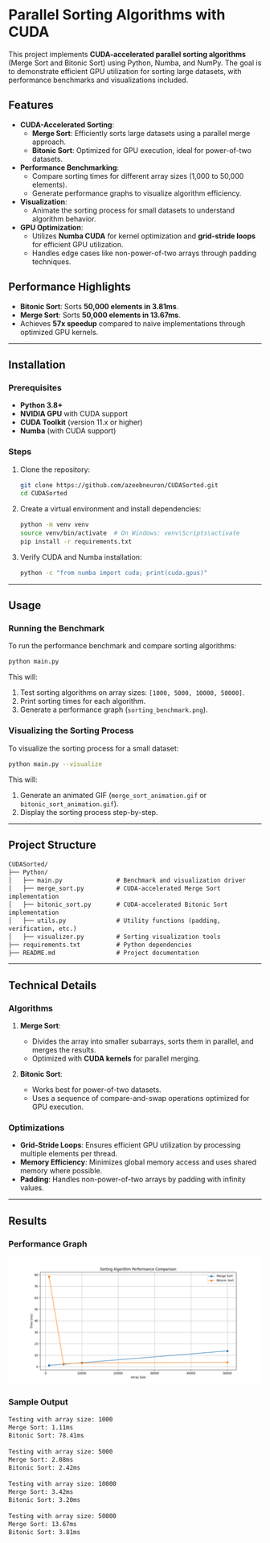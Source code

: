 # Parallel Sorting Algorithms with CUDA

This project implements **CUDA-accelerated parallel sorting algorithms** (Merge Sort and Bitonic Sort) using Python, Numba, and NumPy. The goal is to demonstrate efficient GPU utilization for sorting large datasets, with performance benchmarks and visualizations included.

## Features

- **CUDA-Accelerated Sorting**:
  - **Merge Sort**: Efficiently sorts large datasets using a parallel merge approach.
  - **Bitonic Sort**: Optimized for GPU execution, ideal for power-of-two datasets.
- **Performance Benchmarking**:
  - Compare sorting times for different array sizes (1,000 to 50,000 elements).
  - Generate performance graphs to visualize algorithm efficiency.
- **Visualization**:
  - Animate the sorting process for small datasets to understand algorithm behavior.
- **GPU Optimization**:
  - Utilizes **Numba CUDA** for kernel optimization and **grid-stride loops** for efficient GPU utilization.
  - Handles edge cases like non-power-of-two arrays through padding techniques.

## Performance Highlights

- **Bitonic Sort**: Sorts **50,000 elements in 3.81ms**.
- **Merge Sort**: Sorts **50,000 elements in 13.67ms**.
- Achieves **57x speedup** compared to naive implementations through optimized GPU kernels.

---

## Installation

### Prerequisites

- **Python 3.8+**
- **NVIDIA GPU** with CUDA support
- **CUDA Toolkit** (version 11.x or higher)
- **Numba** (with CUDA support)

### Steps

1. Clone the repository:
   ```bash
   git clone https://github.com/azeebneuron/CUDASorted.git
   cd CUDASorted
   ```

2. Create a virtual environment and install dependencies:
   ```bash
   python -m venv venv
   source venv/bin/activate  # On Windows: venv\Scripts\activate
   pip install -r requirements.txt
   ```

3. Verify CUDA and Numba installation:
   ```bash
   python -c "from numba import cuda; print(cuda.gpus)"
   ```

---

## Usage

### Running the Benchmark

To run the performance benchmark and compare sorting algorithms:
```bash
python main.py
```

This will:
1. Test sorting algorithms on array sizes: `[1000, 5000, 10000, 50000]`.
2. Print sorting times for each algorithm.
3. Generate a performance graph (`sorting_benchmark.png`).

### Visualizing the Sorting Process

To visualize the sorting process for a small dataset:
```bash
python main.py --visualize
```

This will:
1. Generate an animated GIF (`merge_sort_animation.gif` or `bitonic_sort_animation.gif`).
2. Display the sorting process step-by-step.

---

## Project Structure

```
CUDASorted/
├── Python/
│   ├── main.py               # Benchmark and visualization driver
│   ├── merge_sort.py         # CUDA-accelerated Merge Sort implementation
│   ├── bitonic_sort.py       # CUDA-accelerated Bitonic Sort implementation
│   ├── utils.py              # Utility functions (padding, verification, etc.)
│   ├── visualizer.py         # Sorting visualization tools
├── requirements.txt          # Python dependencies
├── README.md                 # Project documentation
```

---

## Technical Details

### Algorithms

1. **Merge Sort**:
   - Divides the array into smaller subarrays, sorts them in parallel, and merges the results.
   - Optimized with **CUDA kernels** for parallel merging.

2. **Bitonic Sort**:
   - Works best for power-of-two datasets.
   - Uses a sequence of compare-and-swap operations optimized for GPU execution.

### Optimizations

- **Grid-Stride Loops**: Ensures efficient GPU utilization by processing multiple elements per thread.
- **Memory Efficiency**: Minimizes global memory access and uses shared memory where possible.
- **Padding**: Handles non-power-of-two arrays by padding with infinity values.

---

## Results

### Performance Graph

![Sorting Benchmark](sorting_benchmark.png)

### Sample Output

```
Testing with array size: 1000
Merge Sort: 1.11ms
Bitonic Sort: 78.41ms

Testing with array size: 5000
Merge Sort: 2.08ms
Bitonic Sort: 2.42ms

Testing with array size: 10000
Merge Sort: 3.42ms
Bitonic Sort: 3.20ms

Testing with array size: 50000
Merge Sort: 13.67ms
Bitonic Sort: 3.81ms
```
